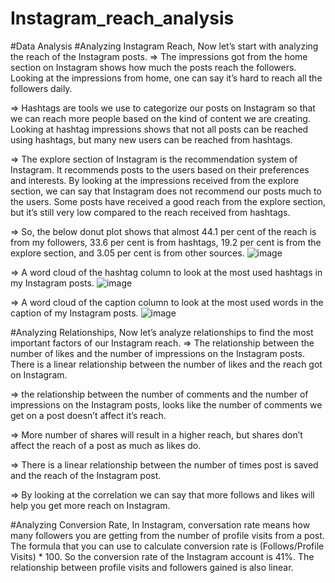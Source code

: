 # Instagram_reach_analysis

#Data Analysis
#Analyzing Instagram Reach,
Now let’s start with analyzing the reach of the Instagram posts.
=>	The impressions got from the home section on Instagram shows how much the posts reach the followers. Looking at the impressions from home, one can say it’s hard to reach all the followers daily.

=>	Hashtags are tools we use to categorize our posts on Instagram so that we can reach more people based on the kind of content we are creating. Looking at hashtag impressions shows that not all posts can be reached using hashtags, but many new users can be reached from hashtags. 

=>	The explore section of Instagram is the recommendation system of Instagram. It recommends posts to the users based on their preferences and interests. By looking at the impressions received from the explore section, we can say that Instagram does not recommend our posts much to the users. Some posts have received a good reach from the explore section, but it’s still very low compared to the reach received from hashtags.

=>	So, the below donut plot shows that almost 44.1 per cent of the reach is from my followers, 33.6 per cent is from hashtags, 19.2 per cent is from the explore section, and 3.05 per cent is from other sources.
![image](https://github.com/user-attachments/assets/a61c888a-19f2-4996-adc4-a59bc4e15cc5)

=>  A word cloud of the hashtag column to look at the most used hashtags in my Instagram posts.
![image](https://github.com/user-attachments/assets/5b48da22-3b74-4146-b50b-d73b6ebe8600)

=>  A word cloud of the caption column to look at the most used words in the caption of my Instagram posts.
![image](https://github.com/user-attachments/assets/9fe4a462-9db4-4c91-9b6d-ddd58bcf61c6)


#Analyzing Relationships,
Now let’s analyze relationships to find the most important factors of our Instagram reach. 
=>	The relationship between the number of likes and the number of impressions on the Instagram posts. There is a linear relationship between the number of likes and the reach got on Instagram. 

=>	the relationship between the number of comments and the number of impressions on the Instagram posts, looks like the number of comments we get on a post doesn’t affect it’s reach.

=>	More number of shares will result in a higher reach, but shares don’t affect the reach of a post as much as likes do.

=>	There is a linear relationship between the number of times post is saved and the reach of the Instagram post. 

=>	By looking at the correlation we can say that more follows and likes will help you get more reach on Instagram.


#Analyzing Conversion Rate,
In Instagram, conversation rate means how many followers you are getting from the number of profile visits from a post. The formula that you can use to calculate conversion rate is (Follows/Profile Visits) * 100. So the conversion rate of the Instagram account is 41%. The relationship between profile visits and followers gained is also linear.









